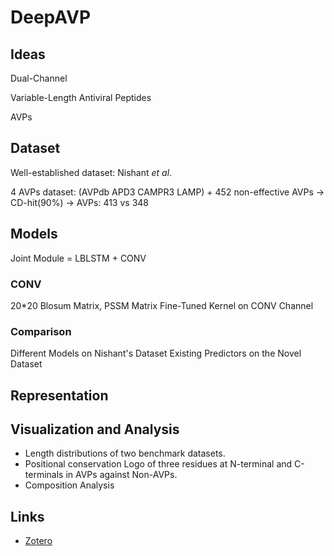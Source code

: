 # DeepAVP

## Ideas

Dual-Channel

Variable-Length Antiviral Peptides

AVPs

## Dataset

Well-established dataset: Nishant _et al_.

4 AVPs dataset: (AVPdb APD3 CAMPR3 LAMP) + 452 non-effective AVPs
-> CD-hit(90%)
-> AVPs: 413 vs 348

## Models

Joint Module = LBLSTM + CONV

### CONV

20*20 Blosum Matrix, PSSM Matrix
Fine-Tuned Kernel on CONV Channel

### Comparison

Different Models on Nishant's Dataset
Existing Predictors on the Novel Dataset


## Representation

## Visualization and Analysis

- Length distributions of two benchmark datasets.
- Positional conservation Logo of three residues at N-terminal and C-terminals in AVPs against Non-AVPs.
- Composition Analysis

## Links

- [Zotero](zotero://select/library/items/ERHR5L9I)